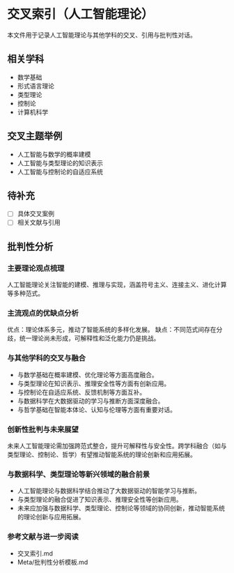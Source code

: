 # 交叉索引（人工智能理论）

本文件用于记录人工智能理论与其他学科的交叉、引用与批判性对话。

## 相关学科

- 数学基础
- 形式语言理论
- 类型理论
- 控制论
- 计算机科学

## 交叉主题举例

- 人工智能与数学的概率建模
- 人工智能与类型理论的知识表示
- 人工智能与控制论的自适应系统

## 待补充

- [ ] 具体交叉案例
- [ ] 相关文献与引用

## 批判性分析

### 主要理论观点梳理

人工智能理论关注智能的建模、推理与实现，涵盖符号主义、连接主义、进化计算等多种范式。

### 主流观点的优缺点分析

优点：理论体系多元，推动了智能系统的多样化发展。
缺点：不同范式间存在分歧，统一理论尚未形成，可解释性和泛化能力仍是挑战。

### 与其他学科的交叉与融合

- 与数学基础在概率建模、优化理论等方面高度融合。
- 与类型理论在知识表示、推理安全性等方面有创新应用。
- 与控制论在自适应系统、反馈机制等方面互补。
- 与数据科学在大数据驱动的学习与推断方面深度融合。
- 与哲学基础在智能本体论、认知与伦理等方面有重要对话。

### 创新性批判与未来展望

未来人工智能理论需加强跨范式整合，提升可解释性与安全性。跨学科融合（如与类型理论、控制论、哲学）有望推动智能系统的理论创新和应用拓展。

### 与数据科学、类型理论等新兴领域的融合前景
- 人工智能理论与数据科学结合推动了大数据驱动的智能学习与推断。
- 与类型理论的融合促进了知识表示、推理安全性等创新应用。
- 未来应加强与数据科学、类型理论、控制论等领域的协同创新，推动智能系统的理论创新与应用拓展。

### 参考文献与进一步阅读

- 交叉索引.md
- Meta/批判性分析模板.md
